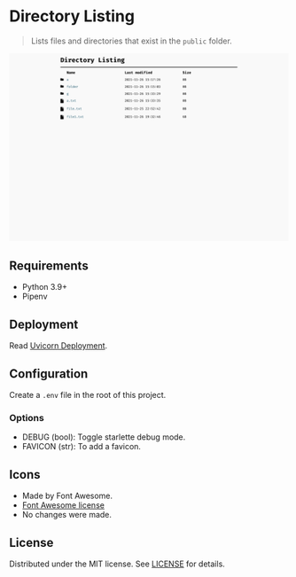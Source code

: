 # Directory Listing

> Lists files and directories that exist in the `public` folder.

![preview](preview.png)

## Requirements

- Python 3.9+
- Pipenv

## Deployment

Read [Uvicorn Deployment](https://www.uvicorn.org/deployment/).

## Configuration

Create a `.env` file in the root of this project.

### Options

- DEBUG (bool): Toggle starlette debug mode.
- FAVICON (str): To add a favicon.

## Icons

- Made by Font Awesome.
- [Font Awesome license](https://fontawesome.com/license)
- No changes were made.

## License

Distributed under the MIT license. See [LICENSE](LICENSE) for details.
